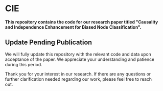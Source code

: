 # CIE

**This repository contains the code for our research paper titled "Causality and Independence Enhancement for Biased Node Classification".**



## Update Pending Publication

We will fully update this repository with the relevant code and data upon acceptance of the paper. We appreciate your understanding and patience during this period.

Thank you for your interest in our research. If there are any questions or further clarification needed regarding our work, please feel free to reach out.
